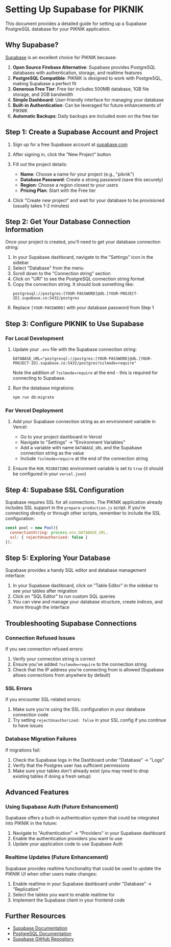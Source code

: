 # Setting Up Supabase for PIKNIK

This document provides a detailed guide for setting up a Supabase PostgreSQL database for your PIKNIK application.

## Why Supabase?

[Supabase](https://supabase.com) is an excellent choice for PIKNIK because:

1. **Open Source Firebase Alternative**: Supabase provides PostgreSQL databases with authentication, storage, and realtime features
2. **PostgreSQL Compatible**: PIKNIK is designed to work with PostgreSQL, making Supabase a perfect fit
3. **Generous Free Tier**: Free tier includes 500MB database, 1GB file storage, and 2GB bandwidth
4. **Simple Dashboard**: User-friendly interface for managing your database
5. **Built-in Authentication**: Can be leveraged for future enhancements of PIKNIK
6. **Automatic Backups**: Daily backups are included even on the free tier

## Step 1: Create a Supabase Account and Project

1. Sign up for a free Supabase account at [supabase.com](https://supabase.com)

2. After signing in, click the "New Project" button

3. Fill out the project details:
   - **Name**: Choose a name for your project (e.g., "piknik")
   - **Database Password**: Create a strong password (save this securely)
   - **Region**: Choose a region closest to your users
   - **Pricing Plan**: Start with the Free tier

4. Click "Create new project" and wait for your database to be provisioned (usually takes 1-2 minutes)

## Step 2: Get Your Database Connection Information

Once your project is created, you'll need to get your database connection string:

1. In your Supabase dashboard, navigate to the "Settings" icon in the sidebar
2. Select "Database" from the menu
3. Scroll down to the "Connection string" section
4. Click on "URI" to see the PostgreSQL connection string format
5. Copy the connection string. It should look something like:
   ```
   postgresql://postgres:[YOUR-PASSWORD]@db.[YOUR-PROJECT-ID].supabase.co:5432/postgres
   ```
6. Replace `[YOUR-PASSWORD]` with your database password from Step 1

## Step 3: Configure PIKNIK to Use Supabase

### For Local Development

1. Update your `.env` file with the Supabase connection string:
   ```
   DATABASE_URL="postgresql://postgres:[YOUR-PASSWORD]@db.[YOUR-PROJECT-ID].supabase.co:5432/postgres?sslmode=require"
   ```

   Note the addition of `?sslmode=require` at the end - this is required for connecting to Supabase.

2. Run the database migrations:
   ```bash
   npm run db:migrate
   ```

### For Vercel Deployment

1. Add your Supabase connection string as an environment variable in Vercel:
   - Go to your project dashboard in Vercel
   - Navigate to "Settings" → "Environment Variables"
   - Add a variable with name `DATABASE_URL` and the Supabase connection string as the value
   - Include `?sslmode=require` at the end of the connection string

2. Ensure the `RUN_MIGRATIONS` environment variable is set to `true` (it should be configured in your `vercel.json`)

## Step 4: Supabase SSL Configuration

Supabase requires SSL for all connections. The PIKNIK application already includes SSL support in the `prepare-production.js` script. If you're connecting directly or through other scripts, remember to include the SSL configuration:

```javascript
const pool = new Pool({
  connectionString: process.env.DATABASE_URL,
  ssl: { rejectUnauthorized: false }
});
```

## Step 5: Exploring Your Database

Supabase provides a handy SQL editor and database management interface:

1. In your Supabase dashboard, click on "Table Editor" in the sidebar to see your tables after migration
2. Click on "SQL Editor" to run custom SQL queries
3. You can view and manage your database structure, create indices, and more through the interface

## Troubleshooting Supabase Connections

### Connection Refused Issues

If you see connection refused errors:

1. Verify your connection string is correct
2. Ensure you've added `?sslmode=require` to the connection string
3. Check that the IP address you're connecting from is allowed (Supabase allows connections from anywhere by default)

### SSL Errors

If you encounter SSL-related errors:

1. Make sure you're using the SSL configuration in your database connection code
2. Try setting `rejectUnauthorized: false` in your SSL config if you continue to have issues

### Database Migration Failures

If migrations fail:

1. Check the Supabase logs in the Dashboard under "Database" → "Logs"
2. Verify that the Postgres user has sufficient permissions
3. Make sure your tables don't already exist (you may need to drop existing tables if doing a fresh setup)

## Advanced Features

### Using Supabase Auth (Future Enhancement)

Supabase offers a built-in authentication system that could be integrated into PIKNIK in the future:

1. Navigate to "Authentication" → "Providers" in your Supabase dashboard
2. Enable the authentication providers you want to use
3. Update your application code to use Supabase Auth

### Realtime Updates (Future Enhancement)

Supabase provides realtime functionality that could be used to update the PIKNIK UI when other users make changes:

1. Enable realtime in your Supabase dashboard under "Database" → "Replication"
2. Select the tables you want to enable realtime for
3. Implement the Supabase client in your frontend code

## Further Resources

- [Supabase Documentation](https://supabase.com/docs)
- [PostgreSQL Documentation](https://www.postgresql.org/docs/)
- [Supabase GitHub Repository](https://github.com/supabase/supabase) 